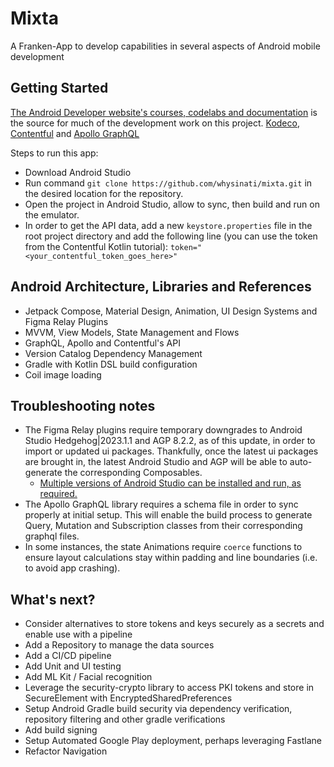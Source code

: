 # Mixta

A Franken-App to develop capabilities in several aspects of Android mobile development

## Getting Started

[The Android Developer website's courses, codelabs and documentation](https://developer.android.com/) 
is the source for much of the development work on this project. [Kodeco](https://www.kodeco.com/), [Contentful](https://www.contentful.com/developers/docs/android/tutorials/using-contentful-graphql-with-android/) and [Apollo GraphQL](https://www.apollographql.com/docs/kotlin)

Steps to run this app:
- Download Android Studio
- Run command `git clone https://github.com/whysinati/mixta.git` in the desired location for the repository.
- Open the project in Android Studio, allow to sync, then build and run on the emulator.
- In order to get the API data, add a new `keystore.properties` file in the root project directory and add the following line (you can use the token from the Contentful Kotlin tutorial):
  `token="<your_contentful_token_goes_here>"`

## Android Architecture, Libraries and References

- Jetpack Compose, Material Design, Animation, UI Design Systems and Figma Relay Plugins
- MVVM, View Models, State Management and Flows
- GraphQL, Apollo and Contentful's API
- Version Catalog Dependency Management
- Gradle with Kotlin DSL build configuration
- Coil image loading

## Troubleshooting notes

- The Figma Relay plugins require temporary downgrades to Android Studio Hedgehog|2023.1.1 and AGP 8.2.2, as of this update, in order to import or updated ui packages. Thankfully, once the latest ui packages are brought in, the latest Android Studio and AGP will be able to auto-generate the corresponding Composables.
  - [Multiple versions of Android Studio can be installed and run, as required.](https://stackoverflow.com/questions/27836347/how-to-install-multiple-android-studio-with-different-versions-on-same-pc)
- The Apollo GraphQL library requires a schema file in order to sync properly at initial setup. This will enable the build process to generate Query, Mutation and Subscription classes from their corresponding graphql files.
- In some instances, the state Animations require `coerce` functions to ensure layout calculations stay within padding and line boundaries (i.e. to avoid app crashing).

## What's next?

- Consider alternatives to store tokens and keys securely as a secrets and enable use with a pipeline
- Add a Repository to manage the data sources
- Add a CI/CD pipeline
- Add Unit and UI testing
- Add ML Kit / Facial recognition
- Leverage the security-crypto library to access PKI tokens and store in SecureElement with EncryptedSharedPreferences
- Setup Android Gradle build security via dependency verification, repository filtering and other gradle verifications
- Add build signing
- Setup Automated Google Play deployment, perhaps leveraging Fastlane
- Refactor Navigation
